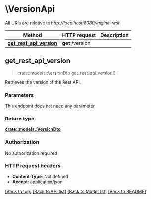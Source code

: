 # \VersionApi

All URIs are relative to *http://localhost:8080/engine-rest*

Method | HTTP request | Description
------------- | ------------- | -------------
[**get_rest_api_version**](VersionApi.md#get_rest_api_version) | **get** /version | 



## get_rest_api_version

> crate::models::VersionDto get_rest_api_version()


Retrieves the version of the Rest API.

### Parameters

This endpoint does not need any parameter.

### Return type

[**crate::models::VersionDto**](VersionDto.md)

### Authorization

No authorization required

### HTTP request headers

- **Content-Type**: Not defined
- **Accept**: application/json

[[Back to top]](#) [[Back to API list]](../README.md#documentation-for-api-endpoints) [[Back to Model list]](../README.md#documentation-for-models) [[Back to README]](../README.md)

